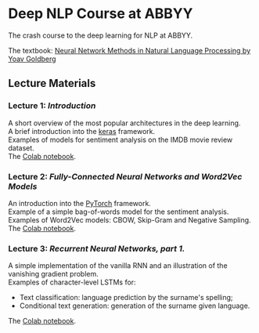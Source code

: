 # Deep NLP Course at ABBYY

The crash course to the deep learning for NLP at ABBYY.

The textbook: [Neural Network Methods in Natural Language Processing by Yoav Goldberg](https://www.amazon.com/Language-Processing-Synthesis-Lectures-Technologies/dp/1627052984)

## Lecture Materials
### Lecture 1: *Introduction*  
A short overview of the most popular architectures in the deep learning.   
A brief introduction into the [keras](keras.io) framework.  
Examples of models for sentiment analysis on the IMDB movie review dataset.  
The [Colab notebook](https://colab.research.google.com/notebook#fileId=1KGy9Hm3y4asE6ohg3QD77w2nZV3V9_08).

### Lecture 2: *Fully-Connected Neural Networks and Word2Vec Models*  
An introduction into the [PyTorch](pytorch.org) framework.   
Example of a simple bag-of-words model for the sentiment analysis.  
Examples of Word2Vec models: CBOW, Skip-Gram and Negative Sampling.  
The [Colab notebook](https://colab.research.google.com/drive/15tg6jTt1F0oR5PzFlcZNBnpPiu4se1m3).

### Lecture 3: *Recurrent Neural Networks, part 1.*  
A simple implementation of the vanilla RNN and an illustration of the vanishing gradient problem.  
Examples of character-level LSTMs for:
- Text classification: language prediction by the surname's spelling;
- Conditional text generation: generation of the surname given language.  

The [Colab notebook](https://colab.research.google.com/drive/1mLUuEcEBAqw8WwlezEgkXhjeulOAE5fW).
